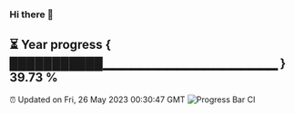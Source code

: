 ### Hi there 👋
⏳ Year progress { ███████████▁▁▁▁▁▁▁▁▁▁▁▁▁▁▁▁▁▁▁ } 39.73 %
---
⏰ Updated on Fri, 26 May 2023 00:30:47 GMT
![Progress Bar CI](https://github.com/Moyi321/Moyi321/workflows/Progress%20Bar%20CI/badge.svg)
